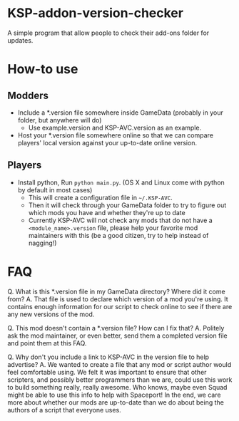 KSP-addon-version-checker
=========================

A simple program that allow people to check their add-ons folder for updates.

How-to use
===
Modders
---

* Include a *.version file somewhere inside GameData (probably in your folder, but anywhere will do)
  * Use example.version and KSP-AVC.version as an example.
* Host your *.version file somewhere online so that we can compare players' local version against your up-to-date online version.

Players
---

* Install python, Run `python main.py`. (OS X and Linux come with python by default in most cases)
  * This will create a configuration file in `~/.KSP-AVC`.
  * Then it will check through your GameData folder to try to figure out which mods you have and whether they're up to date
  * Currently KSP-AVC will not check any mods that do not have a `<module_name>.version` file, please help your favorite mod maintainers with this (be a good citizen, try to help instead of nagging!)

FAQ
===

Q. What is this *.version file in my GameData directory? Where did it come from?
A. That file is used to declare which version of a mod you're using. It contains enough information for our script to check online to see if there are any new versions of the mod.

Q. This mod doesn't contain a *.version file? How can I fix that?
A. Politely ask the mod maintainer, or even better, send them a completed version file and point them at this FAQ.

Q. Why don't you include a link to KSP-AVC in the version file to help advertise?
A. We wanted to create a file that any mod or script author would feel comfortable using. We felt it was important to ensure that other scripters, and possibly better programmers than we are, could use this work to build something really, really awesome. Who knows, maybe even Squad might be able to use this info to help with Spaceport! In the end, we care more about whether our mods are up-to-date than we do about being the authors of a script that everyone uses. 
